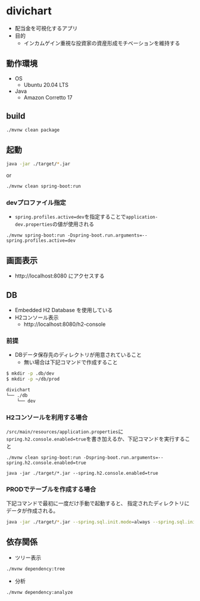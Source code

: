 # divichart
- 配当金を可視化するアプリ
- 目的
  - インカムゲイン重視な投資家の資産形成モチベーションを維持する

## 動作環境
- OS
  - Ubuntu 20.04 LTS
- Java
  - Amazon Corretto 17

## build
```bash
./mvnw clean package
```

## 起動
```bash
java -jar ./target/*.jar
```
or
```bash
./mvnw clean spring-boot:run
```
### devプロファイル指定
- `spring.profiles.active=dev`を指定することで`application-dev.properties`の値が使用される
```
./mvnw spring-boot:run -Dspring-boot.run.arguments=--spring.profiles.active=dev
```

## 画面表示
- http://localhost:8080 にアクセスする

## DB
- Embedded H2 Database を使用している
- H2コンソール表示
  - http://localhost:8080/h2-console
### 前提
- DBデータ保存先のディレクトリが用意されていること
  - 無い場合は下記コマンドで作成すること
```bash
$ mkdir -p .db/dev
$ mkdir -p ~/db/prod

divichart
└── ./db
    └── dev
```
### H2コンソールを利用する場合
`/src/main/resources/application.properties`に`spring.h2.console.enabled=true`を書き加えるか、下記コマンドを実行すること
```
./mvnw clean spring-boot:run -Dspring-boot.run.arguments=--spring.h2.console.enabled=true
```
```
java -jar ./target/*.jar --spring.h2.console.enabled=true
```
### PRODでテーブルを作成する場合
下記コマンドで最初に一度だけ手動で起動すると、
指定されたディレクトリにデータが作成される。
```bash
java -jar ./target/*.jar --spring.sql.init.mode=always --spring.sql.init.schema-locations=classpath:./sql/schema.sql
```

## 依存関係
- ツリー表示
```bash
./mvnw dependency:tree
```
- 分析
```bash
./mvnw dependency:analyze
```
